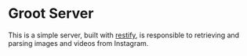 # Groot Server

This is a simple server, built with [restify](http://restify.com), is responsible to retrieving and parsing images and videos from Instagram.


